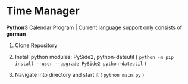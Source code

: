 # Time Manager
**Python3** Calendar Program | Current language support only consists of **german**


1. Clone Repository

2. Install python modules: PySide2, python-dateutil ( ```python -m pip install --user --upgrade PySide2 python-dateutil``` )

3. Navigate into directory and start it ( ```python main.py``` )
